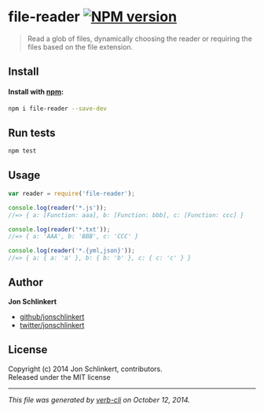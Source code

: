 # file-reader [![NPM version](https://badge.fury.io/js/file-reader.svg)](http://badge.fury.io/js/file-reader)

> Read a glob of files, dynamically choosing the reader or requiring the files based on the file extension.

## Install
#### Install with [npm](npmjs.org):

```bash
npm i file-reader --save-dev
```

## Run tests

```bash
npm test
```

## Usage

```js
var reader = require('file-reader');

console.log(reader('*.js'));
//=> { a: [Function: aaa], b: [Function: bbb], c: [Function: ccc] }

console.log(reader('*.txt'));
//=> { a: 'AAA', b: 'BBB', c: 'CCC' }

console.log(reader('*.{yml,json}'));
//=> { a: { a: 'a' }, b: { b: 'b' }, c: { c: 'c' } }
```

## Author

**Jon Schlinkert**
 
+ [github/jonschlinkert](https://github.com/jonschlinkert)
+ [twitter/jonschlinkert](http://twitter.com/jonschlinkert) 

## License
Copyright (c) 2014 Jon Schlinkert, contributors.  
Released under the MIT license

***

_This file was generated by [verb-cli](https://github.com/assemble/verb-cli) on October 12, 2014._